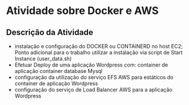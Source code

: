 # Atividade sobre Docker e AWS
## Descrição da Atividade
-  instalação e configuração do DOCKER ou
CONTAINERD no host EC2;
Ponto adicional para o trabalho utilizar a
instalação via script de Start Instance
(user_data.sh)
- Efetuar Deploy de uma aplicação Wordpress
com:
container de aplicação
container database Mysql
- configuração da utilização do serviço EFS
AWS para estáticos do container de aplicação
Wordpress
- configuração do serviço de Load Balancer
AWS para a aplicação Wordpress